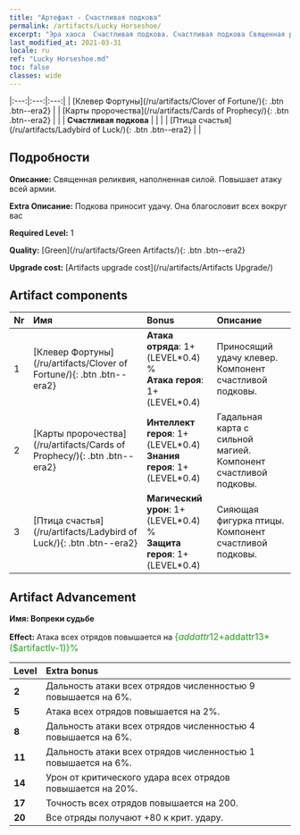 ```yaml
---
title: "Артефакт - Счастливая подкова"
permalink: /artifacts/Lucky Horseshoe/
excerpt: "Эра хаоса  Счастливая подкова. Счастливая подкова Священная реликвия, наполненная силой. Повышает атаку всей армии."
last_modified_at: 2021-03-31
locale: ru
ref: "Lucky Horseshoe.md"
toc: false
classes: wide
---
```


  |:---:|:---:|:---:| 
  | [Клевер Фортуны](/ru/artifacts/Clover of Fortune/){: .btn .btn--era2} |   | [Карты пророчества](/ru/artifacts/Cards of Prophecy/){: .btn .btn--era2} | 
  |   | **Счастливая подкова** |  | 
  |   | [Птица счастья](/ru/artifacts/Ladybird of Luck/){: .btn .btn--era2} |   | 


## Подробности

 **Описание:** Священная реликвия, наполненная силой. Повышает атаку всей армии.

 **Extra Описание:** Подкова приносит удачу. Она благословит всех вокруг вас

 **Required Level:** 1

 **Quality:** [Green](/ru/artifacts/Green Artifacts/){: .btn .btn--era2}

 **Upgrade cost:** [Artifacts upgrade cost](/ru/artifacts/Artifacts Upgrade/)



## Artifact components

  | Nr |    Имя    |   Bonus | Описание | 
  |:---|:-----------|:--------|:------------| 
  | 1 | [Клевер Фортуны](/ru/artifacts/Clover of Fortune/){: .btn .btn--era2} | **Атака отряда**: 1+(LEVEL\*0.4) %<br/>**Атака героя**: 1+(LEVEL\*0.4) | Приносящий удачу клевер. Компонент счастливой подковы. | 
  | 2 | [Карты пророчества](/ru/artifacts/Cards of Prophecy/){: .btn .btn--era2} | **Интеллект героя**: 1+(LEVEL\*0.4)<br/>**Знания героя**: 1+(LEVEL\*0.4) | Гадальная карта с сильной магией. Компонент счастливой подковы. | 
  | 3 | [Птица счастья](/ru/artifacts/Ladybird of Luck/){: .btn .btn--era2} | **Магический урон**: 1+(LEVEL\*0.4) %<br/>**Защита героя**: 1+(LEVEL\*0.4) | Сияющая фигурка птицы. Компонент счастливой подковы. | 


## Artifact Advancement

 **Имя: Вопреки судьбе**

 **Effect:** Атака всех отрядов повышается на <span style="color: #1ca216;font-size:16px">{$addattr12+$addattr13*($artifactlv-1)}%</span>

  |  Level  |    Extra bonus  | 
  |:--------|:----------------| 
  | **2** | Дальность атаки всех отрядов численностью 9 повышается на 6%. | 
  | **5** | Атака всех отрядов повышается на 2%. | 
  | **8** | Дальность атаки всех отрядов численностью 4 повышается на 6%. | 
  | **11** | Дальность атаки всех отрядов численностью 1 повышается на 6%. | 
  | **14** | Урон от критического удара всех отрядов повышается на 20%. | 
  | **17** | Точность всех отрядов повышается на 200. | 
  | **20** | Все отряды получают +80 к крит. удару. | 
